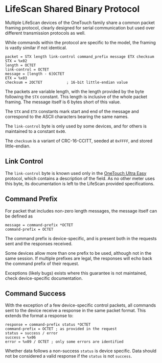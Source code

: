 # LifeScan Shared Binary Protocol

Multiple LifeScan devices of the OneTouch family share a common packet framing
protocol, clearly designed for serial communication but used over different
transmission protocols as well.

While commands within the protocol are specific to the model, the framing is
vastly similar if not identical.

    packet = STX length link-control command_prefix message ETX checksum
    STX = %x02
    length = OCTET
    link-control = OCTET
    message = [length - 6]OCTET
    ETX = %x03
    checksum = 2OCTET           ; 16-bit little-endian value

The packets are variable length, with the length provided by the byte following
the `STX` constant. This length is inclusive of the whole packet framing. The
message itself is 6 bytes short of this value.

The `STX` and `ETX` constants mark start and end of the message and correspond
to the ASCII characters bearing the same names.

The `link-control` byte is only used by some devices, and for others is
maintained to a constant `0x00`.

The `checksum` is a variant of CRC-16-CCITT, seeded at `0xFFFF`, and stored
little-endian.

## Link Control

The `link-control` byte is known used only in
the [OneTouch Ultra Easy](onetouch-ultraeasy.md) protocol, which contains a
description of the field. As no other meter uses this byte, its documentation is
left to the LifeScan provided specifications.

## Command Prefix

For packet that includes non-zero length messages, the message itself can be
defined as

    message = command-prefix *OCTET
    command-prefix = OCTET

The command prefix is device-specific, and is present both in the requests sent
and the responses received.

Some devices allow more than one prefix to be used, although not in the same
session. If multiple prefixes are legal, the responses will echo back the
command prefix of their request.

Exceptions (likely bugs) exists where this guarantee is not maintained, check
device-specific documentation.

## Command Success

With the exception of a few device-specific control packets, all commands sent
to the device receive a response in the same packet format. This extends the
format a response to:

    response = command-prefix status *OCTET
    command-prefix = OCTET ; as provided in the request
    status = success / error
    success = %x06
    error = %x09 / OCTET ; only some errors are identified

Whether data follows a non-success `status` is device specific. Data should not
be considered a valid response if the `status` is not `success`.
